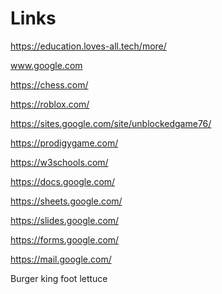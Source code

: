 # Links
https://education.loves-all.tech/more/

www.google.com

https://chess.com/

https://roblox.com/

https://sites.google.com/site/unblockedgame76/

https://prodigygame.com/

https://w3schools.com/

https://docs.google.com/

https://sheets.google.com/

https://slides.google.com/

https://forms.google.com/

https://mail.google.com/

Burger king foot lettuce
